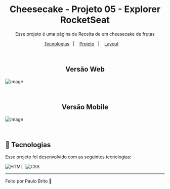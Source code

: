 <h1 align="center"> Cheesecake - Projeto 05 - Explorer RocketSeat </h1>
<p align="center">
Esse projeto é uma página de Receita de um cheesecake de frutas
</p>

<p align="center">
  <a href="#-tecnologias">Tecnologias</a>&nbsp;&nbsp;&nbsp;|&nbsp;&nbsp;&nbsp;
  <a href="#-projeto">Projeto</a>&nbsp;&nbsp;&nbsp;|&nbsp;&nbsp;&nbsp;
  <a href="#-layout">Layout</a>&nbsp;&nbsp;&nbsp;&nbsp;&nbsp;&nbsp;
</p>

<br>

<h2 align="center"> Versão Web  </h2>

![image](https://github.com/Paulobritto34/Explorer-Projeto05/assets/98286250/5890eb7c-2ec7-491d-9473-15b8f9c17d1f)

<br>

<h2 align="center"> Versão Mobile </h2>

![image](https://github.com/Paulobritto34/Explorer-Projeto05/assets/98286250/a16dd47d-6901-4f24-98b2-130734f824c0)

<br>

## 🚀 Tecnologias

Esse projeto foi desenvolvido com as seguintes tecnologias:

![HTML](https://img.shields.io/badge/-HTML-05122A?style=flat&logo=HTML5)&nbsp;
![CSS](https://img.shields.io/badge/-CSS-05122A?style=flat&logo=CSS3&logoColor=1572B6)&nbsp;

---

Feito por Paulo Brito 🧐
